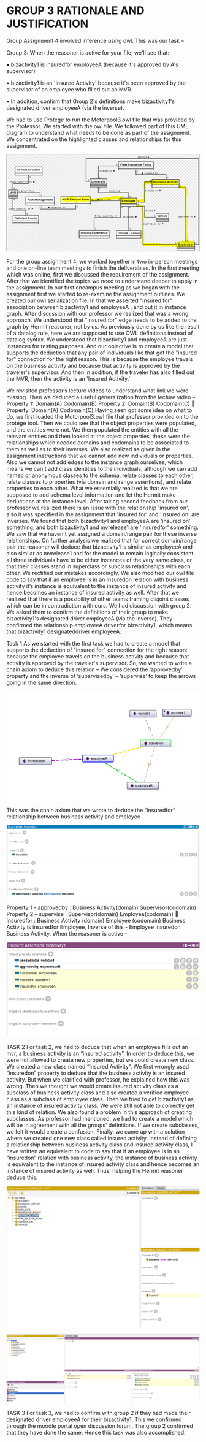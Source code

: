 # GROUP 3 RATIONALE AND JUSTIFICATION
Group Assignment 4 involved inference using owl. This was our task – 

Group 3: When the reasoner is active for your file, we'll see that:

•	bizactivity1 is insuredfor employeeA (because it's approved by A's supervisor)

•	bizactivity1 is an 'Insured Activity' because it's been approved by the supervisor of an employee who filled out an MVR.

•	In addition, confirm that Group 2's definitions make bizactivity1's designated driver employeeA (via the inverse).

We had to use Protégé to run the Motorpool3.owl file that was provided by the Professor. We started with the owl file. We followed part of this UML diagram to understand what needs to be done as part of the assignment. We concentrated on the highlighted classes and relationships for this assignment.

![rule 2](https://github.com/IS561/MotorPool/blob/master/Group%203%20Assignment%204/images/pic1.png)

For the group assignment 4, we worked together in two in-person meetings and one on-line team meetings to finish the deliverables.
In the first meeting which was online, first we discussed the requirement of the assignment. After that we identified the topics we need to understand deeper to apply in the assignment. In our first oncampus meeting as we began with the assignment first we started to re-examine the assignment outlines. We created our owl serialization file. In that we asserted "insured for" association between bizactivity1 and employeeA , and put it in instance graph. After discussion with our professor we realized that was a wrong approach. 
We understood that "insured for" edge needs to be added to the graph by Hermit reasoner, not by us. As previously done by us like the result of a datalog rule, here we are supposed to use OWL definitions instead of datalog syntax. We understood that bizactivity1 and employeeA are just instances for testing purposes. And our objective is to create a model that supports the deduction that any pair of individuals like that get the "insured for" connection for the right reason. This is because the employee travels on the business activity and because that activity is approved by the traveler's supervisor. And then in addition, if the traveler has also filled out the MVR, then the activity is an 'Insured Activity.'

We revisited professor’s lecture videos to understand what link we were missing. Then we deduced a useful generalization from the lecture video – 
	Property 1: Domain(A)  Codomain(B)
	Property 2: Domain(B)  Codomain(C)
	 Property: Domain(A)  Codomain(C)
Having seen got some idea on what to do, we first loaded the Motorpool3.owl file that professor provided on to the protégé tool. Then we could see that the object properties were populated, and the entities were not. We then populated the entities with all the relevant entities and then looked at the object properties, these were the relationships which needed domains and codomains to be associated to them as well as to their inverses. 
We also realized as given in the assignment instructions that we cannot add new individuals or properties. Also we cannot not add edges to the instance graph ourselves, which means we can't add class identities to the individuals, although we can add named or anonymous classes to the schema, relate classes to each other, relate classes to properties (via domain and range assertions), and relate properties to each other. What we essentially realized is that we are supposed to add schema level information and let the Hermit make deductions at the instance level.
After taking second feedback from our professor we realized there is an issue with the relationship 'insured on', also it was specified in the assignment that 'insured for' and 'insured on' are inverses.  We found that both bizactivity1 and employeeA are 'insured on' something, and both bizactivity1 and mvrelease1 are 'insuredfor' something. We saw that we haven't yet assigned a domain/range pair for these inverse relationships. On further analysis we realized that for correct domain/range pair the reasoner will deduce that bizactivity1 is similar as employeeA and also similar as mvrelease1 and for the model to remain logically consistent all three individuals have to be either instances of the very same class, or that their classes stand in superclass or subclass relationships with each other. We rectified our mistakes accordingly. We also modified our owl file code to say that if an employee is in an insuredon relation  with business activity it’s instance is equivalent to the instance of insured activity and hence becomes an instance of insured activity as well.
After that we realized that there is a possibility of other teams framing disjoint classes which can be in contradiction with ours. We had discussion with group 2. We asked them to confirm the definitions of their group to make bizactivity1's designated driver employeeA (via the inverse).
They confirmed the relationship employeeA driverfor bizactivity1, which means that bizactivity1 designateddriver employeeA. 

Task 1 
As we started with the first task we had to create a model that supports the deduction of "insured for" connection for the right reason: because the employee travels on the business activity and because that activity is approved by the traveler's supervisor. So, we wanted to write a chain axiom to deduce this relation – We considered the ‘approvedby’ property and the inverse of ‘supervisedby’ – ‘supervise’ to keep the arrows going in the same direction.

![rule 2](https://github.com/IS561/MotorPool/blob/master/Group%203%20Assignment%204/images/pic2.png)

This was the chain axiom that we wrote to deduce the “insuredfor” relationship between business activity and employee

![rule 2](https://github.com/IS561/MotorPool/blob/master/Group%203%20Assignment%204/images/pic3.png)

Property 1 – approvedby : Business Activity(domain) 		Supervisor(codomain)
Property 2 – supervise :      Supervisor(domain)			Employee(codomain)
 Insuredfor : Business Activity (domain) 	Employee (codomain)
Business Activity is insuredfor Employee, Inverse of this  - Employee insuredon Business Activity.
When the reasoner is active – 

![rule 2](https://github.com/IS561/MotorPool/blob/master/Group%203%20Assignment%204/images/pic4.png)

TASK 2
For task 2, we had to deduce that when an employee fills out an mvr, a business activity is an “insured activity”. In order to deduce this, we were not allowed to create new properties, but we could create new class. We created a new class named “Insured Activity”. We first wrongly used “insuredon” property to deduce that the business activity is an insured activity. But when we clarified with professor, he explained how this was wrong. 
Then we thought we would create insured activity class as a subclass of business activity class and also created a verified employee class as a subclass of employee class. Then we tried to get bizactivity1 as an instance of insured activity class. We were still not able to correctly get this kind of relation. We also found a problem in this approach of creating subclasses. As professor had mentioned, we had to create a model which will be in agreement with all the groups’ definitions. If we create subclasses, we felt it would create a confusion. 
Finally, we came up with a solution where we created one new class called insured activity. Instead of defining a relationship between business activity class and insured activity class, I have written an equivalent to code to say that if an employee is in an “insuredon” relation with business activity, the instance of business activity is equivalent to the instance of insured activity class and hence becomes an instance of insured activity as well. Thus, helping the Hermit reasoner deduce this. 

![rule 2](https://github.com/IS561/MotorPool/blob/master/Group%203%20Assignment%204/images/pic5.png)

![rule 2](https://github.com/IS561/MotorPool/blob/master/Group%203%20Assignment%204/images/pic6.png)

TASK 3
For task 3, we had to confirm with group 2 if they had made their designated driver employeeA for their bizactivity1. This we confirmed through the moodle portal open discussion forum. The group 2 confirmed that they have done the same. Hence this task was also accomplished.


	
